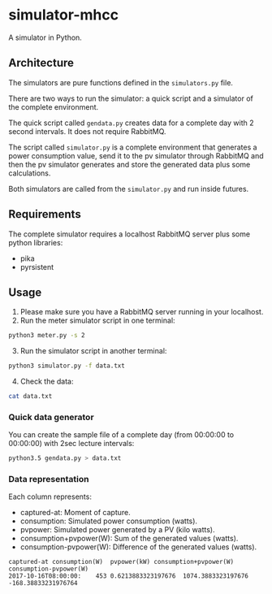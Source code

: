 # simulator-mhcc
A simulator in Python.

## Architecture
The simulators are pure functions defined in the `simulators.py` file.

There are two ways to run the simulator: a quick script and a simulator of the complete environment.

The quick script called `gendata.py` creates data for a complete day with 2 second intervals. It does not require RabbitMQ.

The script called `simulator.py` is a complete environment that generates a power consumption value, send it to the pv simulator through RabbitMQ and then the pv simulator generates and store the generated data plus some calculations.

Both simulators are called from the `simulator.py` and run inside futures.

## Requirements

The complete simulator requires a localhost RabbitMQ server plus some python libraries:
* pika
* pyrsistent

## Usage

1. Please make sure you have a RabbitMQ server running in your localhost.
2. Run the meter simulator script in one terminal:
```bash
python3 meter.py -s 2
```
3. Run the simulator script in another terminal:
```bash
python3 simulator.py -f data.txt
```
4. Check the data:
```bash
cat data.txt
```


### Quick data generator
You can create the sample file of a complete day (from 00:00:00 to 00:00:00) with 2sec lecture intervals:
```bash
python3.5 gendata.py > data.txt
```


### Data representation
Each column represents:
* captured-at: Moment of capture.
* consumption: Simulated power consumption (watts).
* pvpower: Simulated power generated by a PV (kilo watts).
* consumption+pvpower(W): Sum of the generated values (watts).
* consumption-pvpower(W): Difference of the generated values (watts).


```
captured-at consumption(W)  pvpower(kW) consumption+pvpower(W)  consumption-pvpower(W)
2017-10-16T08:00:00:    453 0.6213883323197676  1074.3883323197676  -168.38833231976764
```

